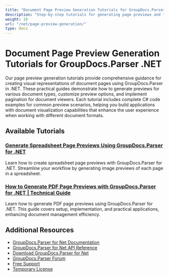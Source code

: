 ```yaml
---
title: "Document Page Preview Generation Tutorials for GroupDocs.Parser .NET"
description: "Step-by-step tutorials for generating page previews and thumbnails from various document formats using GroupDocs.Parser for .NET."
weight: 18
url: "/net/page-preview-generation/"
type: docs
---
```

# Document Page Preview Generation Tutorials for GroupDocs.Parser .NET

Our page preview generation tutorials provide comprehensive guidance for creating visual representations of document pages using GroupDocs.Parser in .NET. These practical guides demonstrate how to generate previews for various document types, customize preview options, and implement pagination for document viewers. Each tutorial includes complete C# code examples for common preview scenarios, helping you build applications with document visualization capabilities that enhance the user experience when working with different document formats.

## Available Tutorials

### [Generate Spreadsheet Page Previews Using GroupDocs.Parser for .NET](./create-spreadsheet-page-previews-groupdocs-parser-net/)
Learn how to create spreadsheet page previews with GroupDocs.Parser for .NET. Streamline your workflow by generating image previews of each page in a spreadsheet.

### [How to Generate PDF Page Previews with GroupDocs.Parser for .NET | Technical Guide](./generate-pdf-page-previews-groupdocs-parser-dotnet/)
Learn how to generate PDF page previews using GroupDocs.Parser for .NET. This guide covers setup, implementation, and practical applications, enhancing document management efficiency.

## Additional Resources

- [GroupDocs.Parser for Net Documentation](https://docs.groupdocs.com/parser/net/)
- [GroupDocs.Parser for Net API Reference](https://reference.groupdocs.com/parser/net/)
- [Download GroupDocs.Parser for Net](https://releases.groupdocs.com/parser/net/)
- [GroupDocs.Parser Forum](https://forum.groupdocs.com/c/parser)
- [Free Support](https://forum.groupdocs.com/)
- [Temporary License](https://purchase.groupdocs.com/temporary-license/)
